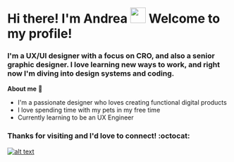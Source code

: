 # Hi there! I'm Andrea <img src="https://media.giphy.com/media/hvRJCLFzcasrR4ia7z/giphy.gif" width="35"> Welcome to my profile!

### I'm a UX/UI designer with a focus on CRO, and also a senior graphic designer. I love learning new ways to work, and right now I'm diving into design systems and coding. 

**About me** :woman:

- I'm a passionate designer who loves creating functional digital products
- I love spending time with my pets in my free time
- Currently learning to be an UX Engineer

### Thanks for visiting and I'd love to connect! :octocat:


[![alt text](https://img.shields.io/badge/LinkedIn-%230077B5.svg?logo=linkedin&amp;logoColor=white)](https://www.linkedin.com/in/andrea-alonso-garc%C3%ADa/)
